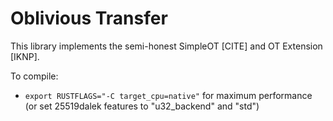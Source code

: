 # Oblivious Transfer

This library implements the semi-honest SimpleOT [CITE] and OT Extension [IKNP].

To compile:
* `export RUSTFLAGS="-C target_cpu=native"` for maximum performance (or set 25519dalek features to "u32_backend" and "std")
